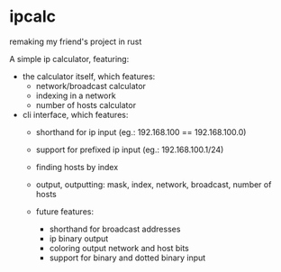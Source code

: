 # ipcalc
remaking my friend's project in rust

A simple ip calculator, featuring:
- the calculator itself, which features:
    - network/broadcast calculator
    - indexing in a network
    - number of hosts calculator
- cli interface, which features:
    - shorthand for ip input (eg.: 192.168.100 == 192.168.100.0)
    - support for prefixed ip input (eg.: 192.168.100.1/24)
    - finding hosts by index
    - output, outputting: mask, index, network, broadcast, number of hosts

    - future features:
        - shorthand for broadcast addresses
        - ip binary output
        - coloring output network and host bits
        - support for binary and dotted binary input
